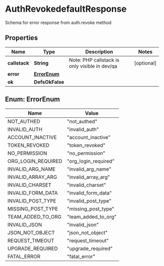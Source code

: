 

# AuthRevokedefaultResponse

Schema for error response from auth.revoke method

## Properties

| Name | Type | Description | Notes |
|------------ | ------------- | ------------- | -------------|
|**callstack** | **String** | Note: PHP callstack is only visible in dev/qa |  [optional] |
|**error** | [**ErrorEnum**](#ErrorEnum) |  |  |
|**ok** | **DefsOkFalse** |  |  |



## Enum: ErrorEnum

| Name | Value |
|---- | -----|
| NOT_AUTHED | &quot;not_authed&quot; |
| INVALID_AUTH | &quot;invalid_auth&quot; |
| ACCOUNT_INACTIVE | &quot;account_inactive&quot; |
| TOKEN_REVOKED | &quot;token_revoked&quot; |
| NO_PERMISSION | &quot;no_permission&quot; |
| ORG_LOGIN_REQUIRED | &quot;org_login_required&quot; |
| INVALID_ARG_NAME | &quot;invalid_arg_name&quot; |
| INVALID_ARRAY_ARG | &quot;invalid_array_arg&quot; |
| INVALID_CHARSET | &quot;invalid_charset&quot; |
| INVALID_FORM_DATA | &quot;invalid_form_data&quot; |
| INVALID_POST_TYPE | &quot;invalid_post_type&quot; |
| MISSING_POST_TYPE | &quot;missing_post_type&quot; |
| TEAM_ADDED_TO_ORG | &quot;team_added_to_org&quot; |
| INVALID_JSON | &quot;invalid_json&quot; |
| JSON_NOT_OBJECT | &quot;json_not_object&quot; |
| REQUEST_TIMEOUT | &quot;request_timeout&quot; |
| UPGRADE_REQUIRED | &quot;upgrade_required&quot; |
| FATAL_ERROR | &quot;fatal_error&quot; |



